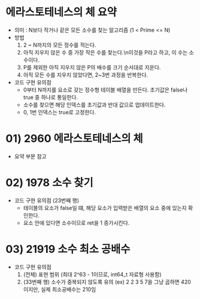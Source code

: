 # 에라스토테네스의 체 요약
* 의미 : N보다 작거나 같은 모든 소수를 찾는 알고리즘 (1 < Prime <= N)
* 방법
    1. 2 ~ N까지의 모든 정수를 적는다.
    2. 아직 지우지 않은 수 중 가장 작은 수를 찾는다.\n이것을 P라고 하고, 이 수는 소수이다.
    3. P를 제외한 아직 지우지 않은 P의 배수를 크기 순서대로 지운다.
    4. 아직 모든 수를 지우지 않았다면, 2~3번 과정을 반복한다.
* 코드 구현 유의점
    - 0부터 N까지를 요소로 갖는 정수형 테이블 배열을 만든다. 초기값은 false나 true 중 하나로 통일한다.
    - 소수를 찾으면 해당 인덱스를 초기값과 반대 값으로 업데이트한다.
    - 0, 1번 인덱스는 true로 고정한다.

# 01) 2960 에라스토테네스의 체
- 요약 부분 참고

# 02) 1978 소수 찾기
* 코드 구현 유의점 (23번째 행)
    - 테이블의 요소가 false일 떄, 해당 요소가 입력받은 배열의 요소 중에 있는지 확인한다.
    - 요소 안에 있다면 소수이므로 ret을 1 증가시킨다.

# 03) 21919 소수 최소 공배수
* 코드 구현 유의점 
    1. (전체) 표현 범위 (최대 2^63 - 1이므로, int64_t 자료형 사용함)
    2. (33번째 행) 소수가 중복되지 않도록 유의 (ex) 2 2 3 5 7을 그냥 곱하면 420이지만, 실제 최소공배수는 210임